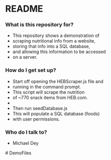 # README #

### What is this repository for? ###

* This repository shows a demonstration of
* scraping nutritional info from a website,
* storing that info into a SQL database,
* and allowing this information to be accessed
* on a server.

### How do I get set up? ###

* Start off opening the HEBScraper.js file and
* running in the command prompt.
* This script will scrape the nutrition
* of ~770 snack items from HEB.com.
*
* Then run seedDatabase.js
* This will populate a SQL database (foods)
* with user permissions.

### Who do I talk to? ###

* Michael Dey

#   D e m o F i l e s  
 

